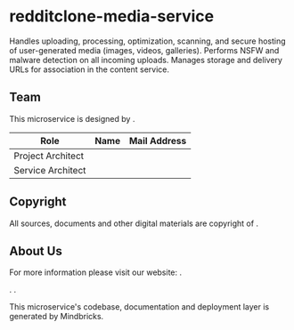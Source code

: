 # redditclone-media-service

Handles uploading, processing, optimization, scanning, and secure hosting of user-generated media (images, videos, galleries). Performs NSFW and malware detection on all incoming uploads. Manages storage and delivery URLs for association in the content service.

## Team

This microservice is designed by .

| Role              | Name | Mail Address |
| ----------------- | ---- | ------------ |
| Project Architect |      |              |
| Service Architect |      |              |

## Copyright

All sources, documents and other digital materials are copyright of .

## About Us

For more information please visit our website: .

.
.

This microservice's codebase, documentation and deployment layer is generated by Mindbricks.
